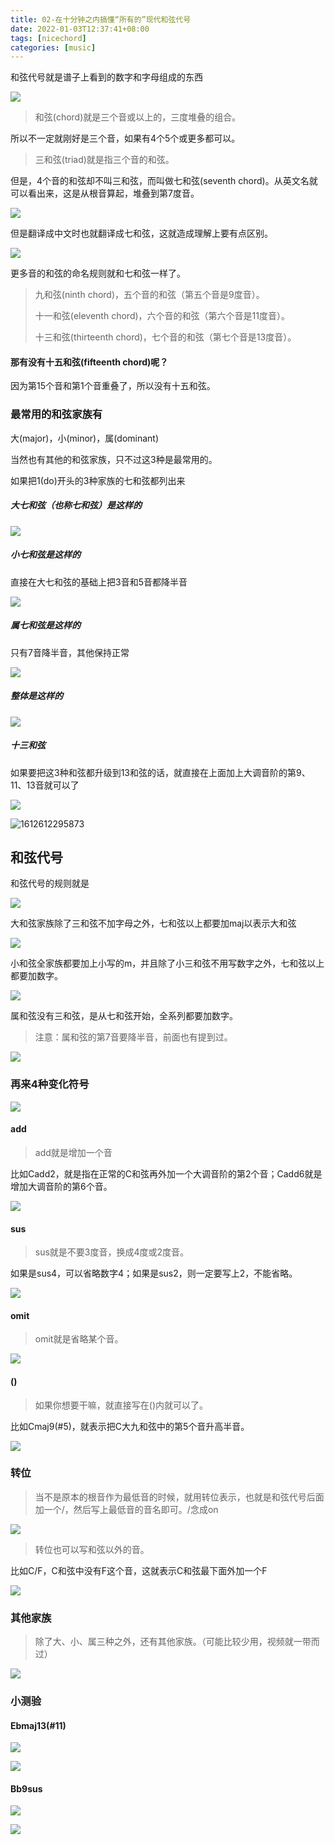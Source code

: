 ```yaml
---
title: 02-在十分钟之内搞懂“所有的”现代和弦代号
date: 2022-01-03T12:37:41+08:00
tags: [nicechord]
categories: [music]
---
```


和弦代号就是谱子上看到的数字和字母组成的东西

![](https://raw.githubusercontent.com/songmz/ImageHosting/master/img/20210206191811.png)

> 和弦(chord)就是三个音或以上的，三度堆叠的组合。

所以不一定就刚好是三个音，如果有4个5个或更多都可以。

> 三和弦(triad)就是指三个音的和弦。

但是，4个音的和弦却不叫三和弦，而叫做七和弦(seventh chord)。从英文名就可以看出来，这是从根音算起，堆叠到第7度音。

![](https://raw.githubusercontent.com/songmz/ImageHosting/master/img/20210206192324.png)

但是翻译成中文时也就翻译成七和弦，这就造成理解上要有点区别。

![](https://raw.githubusercontent.com/songmz/ImageHosting/master/img/20210206192546.png)

更多音的和弦的命名规则就和七和弦一样了。 

> 九和弦(ninth chord)，五个音的和弦（第五个音是9度音）。
>
> 十一和弦(eleventh chord)，六个音的和弦（第六个音是11度音）。
>
> 十三和弦(thirteenth chord)，七个音的和弦（第七个音是13度音）。

#### 那有没有十五和弦(fifteenth chord)呢？

因为第15个音和第1个音重叠了，所以没有十五和弦。

### 最常用的和弦家族有

大(major)，小(minor)，属(dominant)

当然也有其他的和弦家族，只不过这3种是最常用的。

如果把1(do)开头的3种家族的七和弦都列出来

##### 大七和弦（也称七和弦）是这样的

![](https://raw.githubusercontent.com/songmz/ImageHosting/master/img/20210206193608.png)

##### 小七和弦是这样的

直接在大七和弦的基础上把3音和5音都降半音

![](https://raw.githubusercontent.com/songmz/ImageHosting/master/img/20210206193927.png)

##### 属七和弦是这样的

只有7音降半音，其他保持正常

![](https://raw.githubusercontent.com/songmz/ImageHosting/master/img/20210206194002.png)

##### 整体是这样的

![](https://raw.githubusercontent.com/songmz/ImageHosting/master/img/20210206194129.png)

##### 十三和弦

如果要把这3种和弦都升级到13和弦的话，就直接在上面加上大调音阶的第9、11、13音就可以了

![](https://raw.githubusercontent.com/songmz/ImageHosting/master/img/20210206195048.png)

![1612612295873](/tmp/1612612295873.png)

## 和弦代号

和弦代号的规则就是

![](https://raw.githubusercontent.com/songmz/ImageHosting/master/img/20210206195227.png)

大和弦家族除了三和弦不加字母之外，七和弦以上都要加maj以表示大和弦

![](https://raw.githubusercontent.com/songmz/ImageHosting/master/img/20210206195427.png)

小和弦全家族都要加上小写的m，并且除了小三和弦不用写数字之外，七和弦以上都要加数字。

![](https://raw.githubusercontent.com/songmz/ImageHosting/master/img/20210206195600.png)

属和弦没有三和弦，是从七和弦开始，全系列都要加数字。

> 注意：属和弦的第7音要降半音，前面也有提到过。

![](https://raw.githubusercontent.com/songmz/ImageHosting/master/img/20210206195705.png)

### 再来4种变化符号

![](https://raw.githubusercontent.com/songmz/ImageHosting/master/img/20210206201536.png)

#### add

> add就是增加一个音

比如Cadd2，就是指在正常的C和弦再外加一个大调音阶的第2个音；Cadd6就是增加大调音阶的第6个音。

![](https://raw.githubusercontent.com/songmz/ImageHosting/master/img/20210206201424.png)

#### sus

> sus就是不要3度音，换成4度或2度音。

如果是sus4，可以省略数字4；如果是sus2，则一定要写上2，不能省略。

![](https://raw.githubusercontent.com/songmz/ImageHosting/master/img/20210206201301.png)

#### omit

> omit就是省略某个音。

![](https://raw.githubusercontent.com/songmz/ImageHosting/master/img/20210206201833.png)

#### ()

> 如果你想要干嘛，就直接写在()内就可以了。

比如Cmaj9(#5)，就表示把C大九和弦中的第5个音升高半音。

![](https://raw.githubusercontent.com/songmz/ImageHosting/master/img/20210206205417.png)

### 转位

> 当不是原本的根音作为最低音的时候，就用转位表示，也就是和弦代号后面加一个/，然后写上最低音的音名即可。/念成on

![](https://raw.githubusercontent.com/songmz/ImageHosting/master/img/20210206211006.png)

> 转位也可以写和弦以外的音。

比如C/F，C和弦中没有F这个音，这就表示C和弦最下面外加一个F

![](https://raw.githubusercontent.com/songmz/ImageHosting/master/img/20210206211241.png)

### 其他家族

> 除了大、小、属三种之外，还有其他家族。（可能比较少用，视频就一带而过）

![](https://raw.githubusercontent.com/songmz/ImageHosting/master/img/20210206220626.png)

### 小测验

#### Ebmaj13(#11)

![](https://raw.githubusercontent.com/songmz/ImageHosting/master/img/20210206221004.png)

![](https://raw.githubusercontent.com/songmz/ImageHosting/master/img/20210206221102.png)

#### Bb9sus

![](https://raw.githubusercontent.com/songmz/ImageHosting/master/img/20210206221518.png)

![](https://raw.githubusercontent.com/songmz/ImageHosting/master/img/20210206221552.png)

